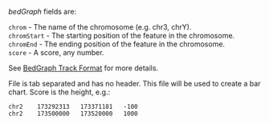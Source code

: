 *bedGraph* fields are:

`chrom` - The name of the chromosome (e.g. chr3, chrY).  
`chromStart` - The starting position of the feature in the chromosome.    
`chromEnd` - The ending position of the feature in the chromosome.  
`score` - A score, any number.    

See [BedGraph Track Format](http://genome.ucsc.edu/goldenpath/help/bedgraph.html) for more details.

File is tab separated and has no header. This file will be used to create a bar chart. Score is the height, e.g.:

```
chr2	173292313	173371181	-100
chr2	173500000	173520000	1000
```

